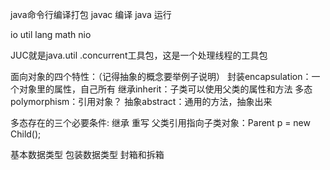 
java命令行编译打包
javac 编译
java 运行

io
util 
lang
math
nio

JUC就是java.util .concurrent工具包，这是一个处理线程的工具包

面向对象的四个特性：（记得抽象的概念要举例子说明）
封装encapsulation：一个对象里的属性，自己所有
继承inherit：子类可以使用父类的属性和方法
多态polymorphism：引用对象？
抽象abstract：通用的方法，抽象出来

多态存在的三个必要条件:
继承
重写
父类引用指向子类对象：Parent p = new Child();

基本数据类型
包装数据类型
封箱和拆箱